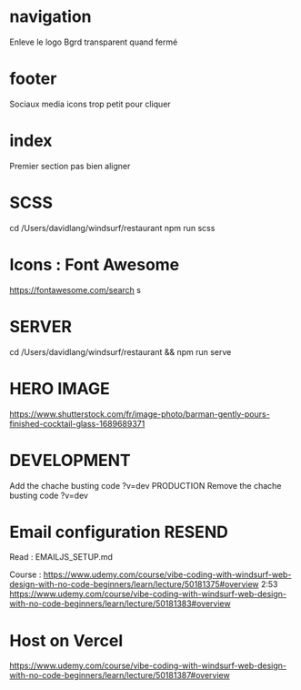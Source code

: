 # navigation 
Enleve le logo
Bgrd transparent quand fermé

# footer
Sociaux media icons trop petit pour cliquer

# index
Premier section pas bien aligner


# SCSS
cd /Users/davidlang/windsurf/restaurant
npm run scss

# Icons : Font Awesome
<i class="fas fa-phone"></i>
https://fontawesome.com/search s

# SERVER 
cd /Users/davidlang/windsurf/restaurant && npm run serve

# HERO IMAGE
https://www.shutterstock.com/fr/image-photo/barman-gently-pours-finished-cocktail-glass-1689689371


# DEVELOPMENT
Add the chache busting code ?v=dev
PRODUCTION
Remove the chache busting code ?v=dev

# Email configuration RESEND
Read : EMAILJS_SETUP.md

Course : 
https://www.udemy.com/course/vibe-coding-with-windsurf-web-design-with-no-code-beginners/learn/lecture/50181375#overview 2:53
https://www.udemy.com/course/vibe-coding-with-windsurf-web-design-with-no-code-beginners/learn/lecture/50181383#overview



# Host on Vercel
https://www.udemy.com/course/vibe-coding-with-windsurf-web-design-with-no-code-beginners/learn/lecture/50181387#overview
